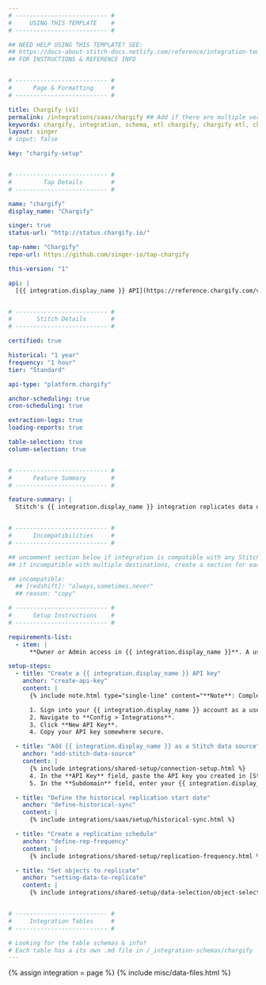 ```yaml
---
# -------------------------- #
#     USING THIS TEMPLATE    #
# -------------------------- #

## NEED HELP USING THIS TEMPLATE? SEE:
## https://docs-about-stitch-docs.netlify.com/reference/integration-templates/saas/
## FOR INSTRUCTIONS & REFERENCE INFO


# -------------------------- #
#      Page & Formatting     #
# -------------------------- #

title: Chargify (v1)
permalink: /integrations/saas/chargify ## Add if there are multiple versions: /vVERSION
keywords: chargify, integration, schema, etl chargify, chargify etl, chargify schema
layout: singer
# input: false

key: "chargify-setup"


# -------------------------- #
#         Tap Details        #
# -------------------------- #

name: "chargify"
display_name: "Chargify"

singer: true
status-url: "http://status.chargify.io/"

tap-name: "Chargify"
repo-url: https://github.com/singer-io/tap-chargify

this-version: "1"

api: |
  [{{ integration.display_name }} API](https://reference.chargify.com/v1/basics/introduction){:target="new"}


# -------------------------- #
#       Stitch Details       #
# -------------------------- #

certified: true 

historical: "1 year"
frequency: "1 hour"
tier: "Standard"

api-type: "platform.chargify"

anchor-scheduling: true
cron-scheduling: true

extraction-logs: true
loading-reports: true

table-selection: true
column-selection: true


# -------------------------- #
#      Feature Summary       #
# -------------------------- #

feature-summary: |
  Stitch's {{ integration.display_name }} integration replicates data using the {{ integration.api | flatify | strip }}. Refer to the [Schema](#schema) section for a list of objects available for replication.


# -------------------------- #
#      Incompatibilities     #
# -------------------------- #

## uncomment section below if integration is compatible with any Stitch destinations
## if incompatible with multiple destinations, create a section for each destination

## incompatible:
  ## [redshift]: "always,sometimes,never"
  ## reason: "copy" 

# -------------------------- #
#      Setup Instructions    #
# -------------------------- #

requirements-list:
  - item: |
      **Owner or Admin access in {{ integration.display_name }}**. A user with either [level of access](https://help.chargify.com/my-account/users.html#access-levels){:target="new"} is required to create an API key for Stitch.

setup-steps:
  - title: "Create a {{ integration.display_name }} API key"
    anchor: "create-api-key"
    content: |
      {% include note.html type="single-line" content="**Note**: Completing this step requires Owner or Admin access in Chargify." %}

      1. Sign into your {{ integration.display_name }} account as a user with either Owner or Admin access.
      2. Navigate to **Config > Integrations**.
      3. Click **New API Key**.
      4. Copy your API key somewhere secure.

  - title: "Add {{ integration.display_name }} as a Stitch data source"
    anchor: "add-stitch-data-source"
    content: |
      {% include integrations/shared-setup/connection-setup.html %}
      4. In the **API Key** field, paste the API key you created in [Step 1](#create--key).
      5. In the **Subdomain** field, enter your {{ integration.display_name }} subdomain.

  - title: "Define the historical replication start date"
    anchor: "define-historical-sync"
    content: |
      {% include integrations/saas/setup/historical-sync.html %}

  - title: "Create a replication schedule"
    anchor: "define-rep-frequency"
    content: |
      {% include integrations/shared-setup/replication-frequency.html %}

  - title: "Set objects to replicate"
    anchor: "setting-data-to-replicate"
    content: |
      {% include integrations/shared-setup/data-selection/object-selection.html %} 


# -------------------------- #
#     Integration Tables     #
# -------------------------- #

# Looking for the table schemas & info?
# Each table has a its own .md file in /_integration-schemas/chargify
---
```

{% assign integration = page %}
{% include misc/data-files.html %}